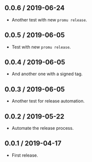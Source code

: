 ## 0.0.6 / 2019-06-24

* Another test with new `promu release`.

## 0.0.5 / 2019-06-05

* Test with new `promu release`.

## 0.0.4 / 2019-06-05

* And another one with a signed tag.

## 0.0.3 / 2019-06-05

* Another test for release automation.

## 0.0.2 / 2019-05-22

* Automate the release process.

## 0.0.1 / 2019-04-17

* First release.
